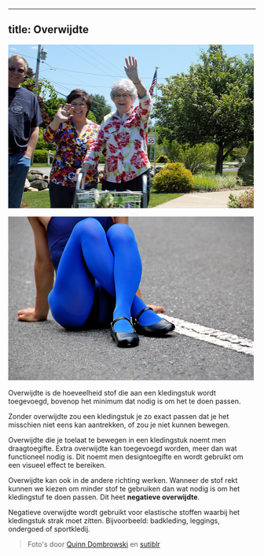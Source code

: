 ***

## title: Overwijdte

![Zonder overwijdte zou je je arm niet kunnen optillen](ease-plus.jpg)

![Negatieve overwijdte zorgt dat je panty's passen](ease-min.jpg)

Overwijdte is de hoeveelheid stof die aan een kledingstuk wordt toegevoegd, bovenop het minimum dat nodig is om het te doen passen.

Zonder overwijdte zou een kledingstuk je zo exact passen dat je het misschien niet eens kan aantrekken, of zou je niet kunnen bewegen.

Overwijdte die je toelaat te bewegen in een kledingstuk noemt men draagtoegifte. Extra overwijdte kan toegevoegd worden, meer dan wat functioneel nodig is. Dit noemt men designtoegifte en wordt gebruikt om een visueel effect te bereiken.

Overwijdte kan ook in de andere richting werken. Wanneer de stof rekt kunnen we kiezen om minder stof te gebruiken dan wat nodig is om het kledingstuf te doen passen. Dit heet **negatieve overwijdte**.

Negatieve overwijdte wordt gebruikt voor elastische stoffen waarbij het kledingstuk strak moet zitten. Bijvoorbeeld: badkleding, leggings, ondergoed of sportkledij.

> Foto's door [Quinn Dombrowski](https://www.flickr.com/photos/quinnanya/8885126989/) en [sutiblr](https://www.flickr.com/photos/30788655@N08/4743320893)
